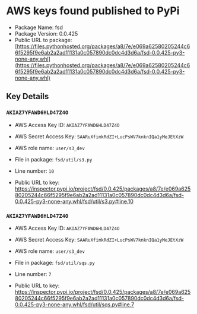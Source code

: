 # AWS keys found published to PyPi

* Package Name: fsd
* Package Version: 0.0.425
* Public URL to package: [https://files.pythonhosted.org/packages/a8/7e/e069a62580205244c66f5295f9e6ab2a2ad11131a0c057890dc0dc4d3d6a/fsd-0.0.425-py3-none-any.whl](https://files.pythonhosted.org/packages/a8/7e/e069a62580205244c66f5295f9e6ab2a2ad11131a0c057890dc0dc4d3d6a/fsd-0.0.425-py3-none-any.whl)

## Key Details

### `AKIAZ7YFAWD6HLD47Z4O`

* AWS Access Key ID: `AKIAZ7YFAWD6HLD47Z4O`
* AWS Secret Access Key: `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` 
* AWS role name: `user/s3_dev`
* File in package: `fsd/util/s3.py`
* Line number: `10`

* Public URL to key: https://inspector.pypi.io/project/fsd/0.0.425/packages/a8/7e/e069a62580205244c66f5295f9e6ab2a2ad11131a0c057890dc0dc4d3d6a/fsd-0.0.425-py3-none-any.whl/fsd/util/s3.py#line.10



### `AKIAZ7YFAWD6HLD47Z4O`

* AWS Access Key ID: `AKIAZ7YFAWD6HLD47Z4O`
* AWS Secret Access Key: `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` 
* AWS role name: `user/s3_dev`
* File in package: `fsd/util/sqs.py`
* Line number: `7`

* Public URL to key: https://inspector.pypi.io/project/fsd/0.0.425/packages/a8/7e/e069a62580205244c66f5295f9e6ab2a2ad11131a0c057890dc0dc4d3d6a/fsd-0.0.425-py3-none-any.whl/fsd/util/sqs.py#line.7


